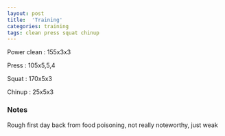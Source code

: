 ```yaml
---
layout: post
title:  'Training'
categories: training
tags: clean press squat chinup
---
```


Power clean :   155x3x3

Press   :   105x5,5,4

Squat   :   170x5x3

Chinup  :   25x5x3

### Notes

Rough first day back from food poisoning, not really noteworthy, just weak
